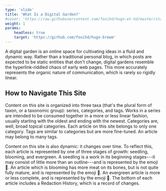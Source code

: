 ```yaml
---
type: 'slide'
title: 'What Is a Digital Garden?'
#cover: 'https://raw.githubusercontent.com/foxihd/hugo-et-hd/master/static/svg/flowlines/28.svg'
weight: 1
params:
    headless: true
    target: 'https://github.com/foxihd/hugo-brewm'
---
```


A digital garden is an online space for cultivating ideas in a fluid and dynamic way. Rather than a traditional personal blog, in which posts are expected to be static entities that don't change, digital gardens resemble the hyperlink-riddled chaos of early web pages. This more accurately represents the organic nature of communication, which is rarely so rigidly linear.

## How to Navigate This Site

Content on this site is organized into three taxa (that's the plural form of taxon, or a taxonomic group): series, categories, and tags. Works in a series are intended to be consumed together in a more or less linear fashion, usually starting with the oldest and ending with the newest. Categories are, well, broad topical categories. Each article on this site belongs to only one category. Tags are similar to categories but are more fine-tuned. An article may belong to many tags.

Content on this site is also dynamic: it changes over time. To reflect this, each article is represented by one of three stages of growth: seedling, blooming, and evergreen. A seedling is a work in its beginning stages---it may consist of little more than an outline---and is represented by the emoji 🌱. An article which is blooming has more meat on its bones, but is not quite fully mature, and is represented by the emoji 🌼. An evergreen article is more or less complete, and is represented by the emoji 🌳. The bottom of each article includes a Redaction History, which is a record of changes.